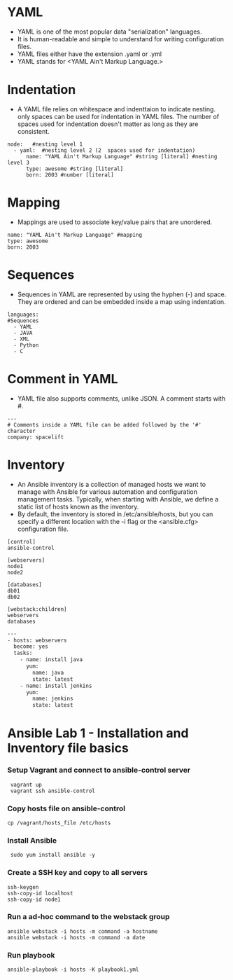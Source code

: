 # YAML

- YAML is one of the most popular data "serialization" languages.
- It is human-readable and simple to understand for writing configuration files.
- YAML files either have the extension .yaml or .yml
- YAML stands for <YAML Ain't Markup Language.>

# Indentation

- A YAML file relies on whitespace and indenttaion to indicate nesting. only spaces can be used for indentation in YAML files. The number of spaces used for indentation doesn't matter as long as they are consistent.

```bsah
node:   #nesting level 1
  - yaml:  #nesting level 2 (2  spaces used for indentation)
      name: "YAML Ain't Markup Language" #string [literal] #nesting level 3
      type: awesome #string [literal]
      born: 2003 #number [literal]
```

# Mapping

- Mappings are used to associate key/value pairs that are unordered.

```bsah
name: "YAML Ain't Markup Language" #mapping
type: awesome
born: 2003
```

# Sequences

- Sequences in YAML are represented by using the hyphen (-) and space. They are ordered and can be embedded inside a map using indentation.

```bsah
languages:
#Sequences
  - YAML
  - JAVA
  - XML
  - Python
  - C
```

# Comment in YAML

- YAML file also supports comments, unlike JSON. A comment starts with #.

```bsah
---
# Comments inside a YAML file can be added followed by the '#' character
company: spacelift
```

# Inventory

- An Ansible inventory is a collection of managed hosts we want to manage with Ansible for various automation and configuration management tasks. Typically, when starting with Ansible, we define a static list of hosts known as the inventory.
- By default, the inventory is stored in /etc/ansible/hosts, but you can specify a different location with the -i flag or the <ansible.cfg> configuration file.

```bsah
[control]
ansible-control

[webservers]
node1
node2

[databases]
db01
db02

[webstack:children]
webservers
databases
```

```bash
---
- hosts: webservers
  become: yes
  tasks:
    - name: install java
      yum:
        name: java
        state: latest
    - name: install jenkins
      yum:
        name: jenkins
        state: latest
```

# Ansible Lab 1 - Installation and Inventory file basics

### Setup Vagrant and connect to ansible-control server

```shell
 vagrant up
 vagrant ssh ansible-control
```

### Copy hosts file on ansible-control

```shell
cp /vagrant/hosts_file /etc/hosts
```

### Install Ansible

```shell
 sudo yum install ansible -y
```

### Create a SSH key and copy to all servers

```shell
ssh-keygen
ssh-copy-id localhost
ssh-copy-id node1
```

### Run a ad-hoc command to the webstack group

```shell
ansible webstack -i hosts -m command -a hostname
ansible webstack -i hosts -m command -a date
```

### Run playbook

```shell
ansible-playbook -i hosts -K playbook1.yml
```

